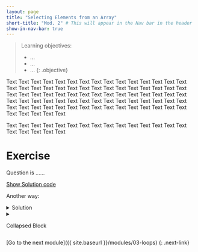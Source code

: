 ```yaml
---
layout: page
title: "Selecting Elements from an Array"
short-title: "Mod. 2" # This will appear in the Nav bar in the header
show-in-nav-bar: true
---
```

  <script language="javascript"> 
    function toggle(num) {
      var ele = document.getElementById("toggleText" + num);
      var text = document.getElementById("displayText" + num);
      if(ele.style.display == "block") {
        ele.style.display = "none";
        text.innerHTML = "show";
      }
      else {
        ele.style.display = "block";
        text.innerHTML = "hide";
      }
   } 
  </script>

> Learning objectives:
> - ...
> - ...
> - ...
{: .objective}

Text Text Text Text Text Text Text Text Text Text Text Text Text Text Text Text Text Text Text Text Text Text Text Text Text Text Text Text Text Text Text Text Text Text Text Text Text Text Text Text Text Text Text Text Text Text Text Text Text Text Text Text Text Text Text Text Text Text Text Text Text Text Text Text Text Text Text Text Text Text Text Text Text Text Text Text Text Text Text Text 

Text Text Text Text Text 
Text Text Text Text Text 
Text Text Text Text Text 
Text Text Text Text Text 


# Exercise
Question is ......

  <a id="displayText" href="javascript:toggle(1);">Show Solution code</a>
  <div id="toggleText1" style="display: none">
x <- sample(100) <br />
mean.x <- mean(x) <br />
  </div>




Another way:





<details>
 <summary>Solution</summary>

```python
const x = 1
```
</details>





<details>
  <summary>
    <p>Collapsed Block</p>
  </summary>

  <h2 id="header">Header</h2>
  
  ```python
  const x = 1
  ```
</details>


[Go to the next module]({{ site.baseurl }}/modules/03-loops)
{: .next-link}

